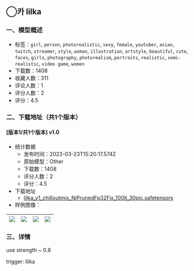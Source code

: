## ◯카 lilka
### 一、模型概述

- 标签：`girl`, `person`, `photorealistic`, `sexy`, `female`, `youtuber`, `asian`, `twitch`, `streamer`, `style`, `woman`, `illustration`, `artstyle`, `beautiful`, `cute`, `faces`, `girls`, `photography`, `photorealism`, `portraits`, `realistic`, `semi-realistic`, `video game`, `women`
- 下载数：1408
- 收藏人数：311
- 评论人数：1
- 评分人数：2
- 评分：4.5

### 二、下载地址（共1个版本）

#### [版本1/共1个版本] v1.0

- 统计数据
  - 发布时间：2023-03-23T15:20:17.574Z
  - 原始模型：Other
  - 下载数：1408
  - 评分人数：2
  - 评分：4.5
- 下载地址
  - [lilka_v1_chilloutmix_NiPrunedFp32Fix_100it_30pic.safetensors](https://civitai.com/api/download/models/24531)
- 样例图像：

| <img src="https://image.civitai.com/xG1nkqKTMzGDvpLrqFT7WA/a426a289-9ed4-4383-bcd5-87a4b0dcd400/width=450/267132.jpeg" /> | <img src="https://image.civitai.com/xG1nkqKTMzGDvpLrqFT7WA/bb17acf3-aaa4-460a-d5b0-47c6c1ce7800/width=450/267135.jpeg" /> | <img src="https://image.civitai.com/xG1nkqKTMzGDvpLrqFT7WA/6ac1b095-e657-4366-c053-d674e1072800/width=450/267134.jpeg" /> | <img src="https://image.civitai.com/xG1nkqKTMzGDvpLrqFT7WA/0b7d032a-1f01-4ce6-0d46-b92e3bb3c500/width=450/267133.jpeg" /> |
| ---- | ---- | ---- | ---- |


### 三、详情
<p>use strength ~ 0.8</p><p>trigger: lilka</p>